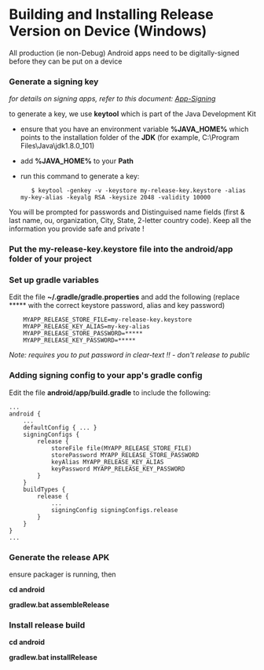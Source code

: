 # Building and Installing Release Version on Device (Windows) #

All production (ie non-Debug) Android apps need to be digitally-signed before they can be put on a device

### Generate a signing key ###

*for details on signing apps, refer to this document: [App-Signing](App-Signing "https://developer.android.com/studio/publish/app-signing.html")*

to generate a key, we use **keytool** which is part of the Java Development Kit


- ensure that you have an environment variable **%JAVA_HOME%** which points to the installation folder of the **JDK** 
 (for example, C:\\Program Files\\Java\\jdk1.8.0\_101)
- add **%JAVA_HOME%** to your **Path**
- run this command to generate a key:

		 $ keytool -genkey -v -keystore my-release-key.keystore -alias my-key-alias -keyalg RSA -keysize 2048 -validity 10000

You will be prompted for passwords and Distinguised name fields (first & last name, ou, organization, City, State, 2-letter country code). Keep all the information you provide safe and private !

### Put the my-release-key.keystore file into the android/app folder of your project

### Set up gradle variables

Edit the file **~/.gradle/gradle.properties** and add the following (replace ***** with the correct keystore password, alias and key password)

		MYAPP_RELEASE_STORE_FILE=my-release-key.keystore
		MYAPP_RELEASE_KEY_ALIAS=my-key-alias
		MYAPP_RELEASE_STORE_PASSWORD=*****
		MYAPP_RELEASE_KEY_PASSWORD=*****

*Note: requires you to put password in clear-text !! - don't release to public*

### Adding signing config to your app's gradle config ###

Edit the file **android/app/build.gradle** to include the following:
	
	...
	android {
	    ...
	    defaultConfig { ... }
	    signingConfigs {
	        release {
	            storeFile file(MYAPP_RELEASE_STORE_FILE)
	            storePassword MYAPP_RELEASE_STORE_PASSWORD
	            keyAlias MYAPP_RELEASE_KEY_ALIAS
	            keyPassword MYAPP_RELEASE_KEY_PASSWORD
	        }
	    }
	    buildTypes {
	        release {
	            ...
	            signingConfig signingConfigs.release
	        }
	    }
	}
	...

### Generate the release APK ###

ensure packager is running, then

**cd android**

**gradlew.bat assembleRelease**

### Install release build ###

**cd android**

**gradlew.bat installRelease**